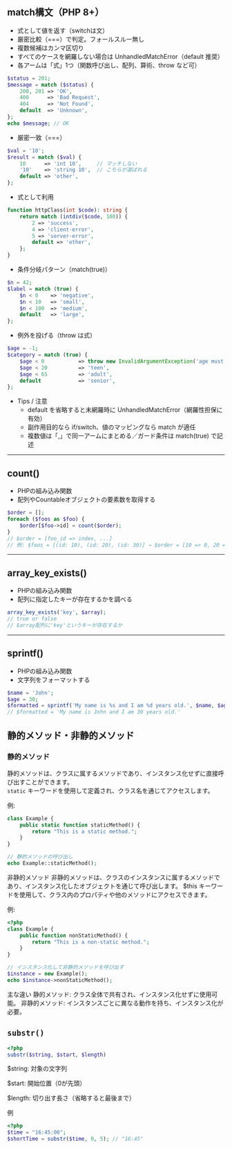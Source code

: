 ## match構文（PHP 8+）
- 式として値を返す（switchは文）
- 厳密比較（===）で判定。フォールスルー無し
- 複数候補はカンマ区切り
- すべてのケースを網羅しない場合は UnhandledMatchError（default 推奨）
- 各アームは「式」1つ（関数呼び出し、配列、算術、throw など可）

```php
$status = 201;
$message = match ($status) {
    200, 201 => 'OK',
    400      => 'Bad Request',
    404      => 'Not Found',
    default  => 'Unknown',
};
echo $message; // OK
```

- 厳密一致（===）
```php
$val = '10';
$result = match ($val) {
    10      => 'int 10',     // マッチしない
    '10'    => 'string 10',  // こちらが選ばれる
    default => 'other',
};
```

- 式として利用
```php
function httpClass(int $code): string {
    return match (intdiv($code, 100)) {
        2 => 'success',
        4 => 'client-error',
        5 => 'server-error',
        default => 'other',
    };
}
```

- 条件分岐パターン（match(true)）
```php
$n = 42;
$label = match (true) {
    $n < 0    => 'negative',
    $n < 10   => 'small',
    $n < 100  => 'medium',
    default   => 'large',
};
```

- 例外を投げる（throw は式）
```php
$age = -1;
$category = match (true) {
    $age < 0           => throw new InvalidArgumentException('age must be >= 0'),
    $age < 20          => 'teen',
    $age < 65          => 'adult',
    default            => 'senior',
};
```

- Tips / 注意
    - default を省略すると未網羅時に UnhandledMatchError（網羅性担保に有効）
    - 副作用目的なら if/switch、値のマッピングなら match が適任
    - 複数値は「,」で同一アームにまとめる／ガード条件は match(true) で記述

---

## count()
- PHPの組み込み関数
- 配列やCountableオブジェクトの要素数を取得する

```php
$order = [];
foreach ($foos as $foo) {
    $order[$foo->id] = count($order);
}
// $order = [foo_id => index, ...]
// 例: $foos = [(id: 10), (id: 20), (id: 30)] → $order = [10 => 0, 20 => 1, 30 => 2]
```

---

## array_key_exists()
- PHPの組み込み関数
- 配列に指定したキーが存在するかを調べる

```php
array_key_exists('key', $array);
// true or false
// $array配列に'key'というキーが存在するか
```

---

## sprintf()
- PHPの組み込み関数
- 文字列をフォーマットする

```php
$name = 'John';
$age = 30;
$formatted = sprintf('My name is %s and I am %d years old.', $name, $age);
// $formatted = 'My name is John and I am 30 years old.'
```

## 静的メソッド・非静的メソッド
### 静的メソッド
静的メソッドは、クラスに属するメソッドであり、インスタンス化せずに直接呼び出すことができます。  
`static` キーワードを使用して定義され、クラス名を通じてアクセスします。

例:
```php
class Example {
    public static function staticMethod() {
        return "This is a static method.";
    }
}

// 静的メソッドの呼び出し
echo Example::staticMethod();
```

非静的メソッド
非静的メソッドは、クラスのインスタンスに属するメソッドであり、インスタンス化したオブジェクトを通じて呼び出します。
$this キーワードを使用して、クラス内のプロパティや他のメソッドにアクセスできます。

例:
```php
<?php
class Example {
    public function nonStaticMethod() {
        return "This is a non-static method.";
    }
}

// インスタンス化して非静的メソッドを呼び出す
$instance = new Example();
echo $instance->nonStaticMethod();
```

主な違い
静的メソッド: クラス全体で共有され、インスタンス化せずに使用可能。
非静的メソッド: インスタンスごとに異なる動作を持ち、インスタンス化が必要。

## `substr()`
```php
<?php
substr($string, $start, $length)
```
$string: 対象の文字列

$start: 開始位置（0が先頭）

$length: 切り出す長さ（省略すると最後まで）

例
```php
<?php
$time = "16:45:00";
$shortTime = substr($time, 0, 5); // "16:45"
```
